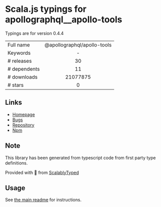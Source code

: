 
# Scala.js typings for apollographql__apollo-tools

Typings are for version 0.4.4



|                    |                 |
| ------------------ | :-------------: |
| Full name          | @apollographql/apollo-tools |
| Keywords           | - |
| # releases         | 30 |
| # dependents       | 11 |
| # downloads        | 21077875 |
| # stars            | 0 |

## Links
- [Homepage](https://github.com/apollographql/apollo-tooling)
- [Bugs](https://github.com/apollographql/apollo-tooling/issues)
- [Repository](https://github.com/apollographql/apollo-tooling)
- [Npm](https://www.npmjs.com/package/%40apollographql%2Fapollo-tools)
    


## Note
This library has been generated from typescript code from first party type definitions.

Provided with :purple_heart: from [ScalablyTyped](https://github.com/oyvindberg/ScalablyTyped)

## Usage
See [the main readme](../../readme.md) for instructions.


